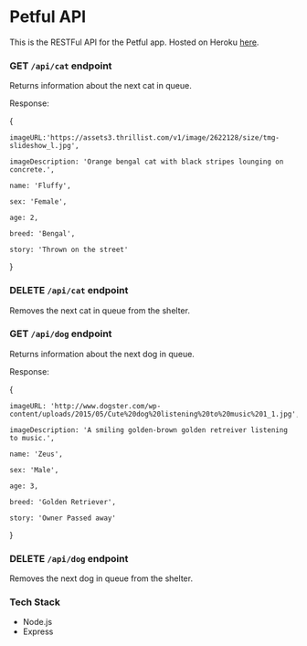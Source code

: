 # Petful API

This is the RESTFul API for the Petful app. Hosted on Heroku [here](https://petful-backend.herokuapp.com).

### GET `/api/cat` endpoint
Returns information about the next cat in queue. 

Response:

{

    imageURL:'https://assets3.thrillist.com/v1/image/2622128/size/tmg-slideshow_l.jpg',
    
    imageDescription: 'Orange bengal cat with black stripes lounging on concrete.',
    
    name: 'Fluffy',
    
    sex: 'Female',
    
    age: 2,
    
    breed: 'Bengal',
    
    story: 'Thrown on the street'   
    
}

### DELETE `/api/cat` endpoint
Removes the next cat in queue from the shelter.

### GET `/api/dog` endpoint
Returns information about the next dog in queue. 

Response:

{

    imageURL: 'http://www.dogster.com/wp-content/uploads/2015/05/Cute%20dog%20listening%20to%20music%201_1.jpg',
    
    imageDescription: 'A smiling golden-brown golden retreiver listening to music.',
    
    name: 'Zeus',
    
    sex: 'Male',
    
    age: 3,
    
    breed: 'Golden Retriever',
    
    story: 'Owner Passed away'
    
 }
  
### DELETE `/api/dog` endpoint
Removes the next dog in queue from the shelter.


### Tech Stack
- Node.js
- Express
